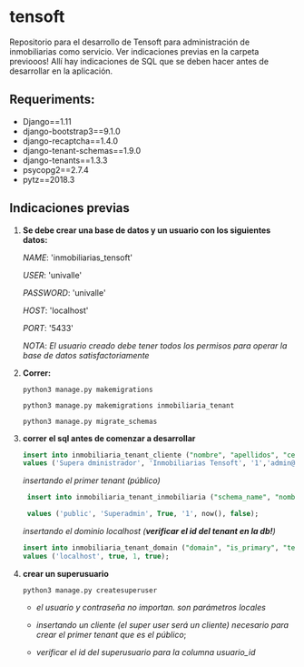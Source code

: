 # tensoft

Repositorio para el desarrollo de Tensoft para administración de inmobiliarias como servicio. Ver indicaciones previas en la carpeta previooos! Allí hay indicaciones de SQL que se deben hacer antes de desarrollar en la aplicación.

## Requeriments:
* Django==1.11
* django-bootstrap3==9.1.0
* django-recaptcha==1.4.0
* django-tenant-schemas==1.9.0
* django-tenants==1.3.3
* psycopg2==2.7.4
* pytz==2018.3

## Indicaciones previas

1. **Se debe crear una base de datos y un usuario con los siguientes datos:**

    *NAME*: 'inmobiliarias_tensoft'

    *USER*: 'univalle'

    *PASSWORD*: 'univalle'

    *HOST*: 'localhost'

    *PORT*: '5433'

    *NOTA*: *El usuario creado debe tener todos los permisos para operar la base de datos satisfactoriamente*

2. **Correr:**

    `python3 manage.py makemigrations` 

    `python3 manage.py makemigrations inmobiliaria_tenant`

    `python3 manage.py migrate_schemas` 


3. **correr el sql antes de comenzar a desarrollar**
    
    ```sql
    insert into inmobiliaria_tenant_cliente ("nombre", "apellidos", "cedula", "correo", "estado", "usuario_id")
    values ('Supera dministrador', 'Inmobiliarias Tensoft', '1','admin@super.tf', True, 1);
    ```

    *insertando el primer tenant (público)*

    ```sql
     insert into inmobiliaria_tenant_inmobiliaria ("schema_name", "nombre", "estado", "representante_id", "fecha_registro",        "solicitud_baja")

     values ('public', 'Superadmin', True, '1', now(), false);
     ```

    *insertando el dominio localhost (**verificar el id del tenant en la db!**)*

    ```sql
    insert into inmobiliaria_tenant_domain ("domain", "is_primary", "tenant_id", "estado")
    values ('localhost', true, 1, true);
    ```

4. **crear un superusuario**

    `python3 manage.py createsuperuser`

      - *el usuario y contraseña no importan. son parámetros locales*

      - *insertando un cliente (el super user será un cliente) necesario para crear el primer tenant que es el público*;

      - *verificar el id del superusuario para la columna usuario_id*
